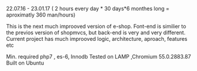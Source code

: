 22.07.16 - 23.01.17
( 2 hours every day * 30 days*6 monthes long = aproximatly 360 man/hours)

This is the next much improoved version of e-shop. Font-end is similier
to the previos version of shopmvcs, but back-end is very and very
different. Current project has much improoved logic, architecture,
aproach, features etc


 
 Min. required php7 , es-6, Innodb
 Tested on LAMP ,Chromium  55.0.2883.87 Built on Ubuntu

